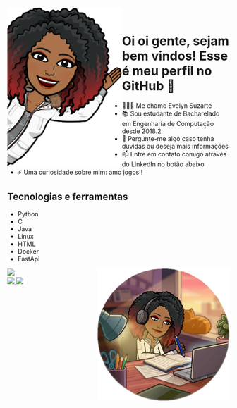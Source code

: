 <img align="left" width="260px" style="margin-top:-20px" src="images/img2.png">

# Oi oi gente, sejam bem vindos! Esse é meu perfil no GitHub 👋

- 👩🏽‍💻 Me chamo Evelyn Suzarte
- 📚 Sou estudante de Bacharelado em Engenharia de Computação desde 2018.2
- 💬 Pergunte-me algo caso tenha dúvidas ou deseja mais informações
- 📫 Entre em contato comigo através do LinkedIn no botão abaixo
- ⚡ Uma curiosidade sobre mim: amo jogos!!


## Tecnologias e ferramentas
- Python
- C
- Java
- Linux
- HTML
- Docker
- FastApi

<div> 
 <a href= "https://www.linkedin.com/in/evelyn-suzarte-008b7b181/"> <img src="https://img.shields.io/badge/-LinkedIn-%230077B5?style=for-the-badge&logo=linkedin&logoColor=white" target="_blank"></a> 
 <!--[Snake animation](https://github.com/Evelynsuzarte/Evelynsuzarte/blob/output/github-contribution-grid-snake.svg)-->
</div>

<img align="right" width="300px" style="margin-top:-20px" src="images/img1.png">

<div>
<a href="https://github.com/Evelynsuzarte">
<img loading="lazy" height="180em" src="https://github-readme-stats.vercel.app/api/top-langs/?username=Evelynsuzarte&layout=compact&langs_count=7&theme=dracula"/>
<img loading="lazy" height="180em" src="https://github-readme-stats.vercel.app/api?username=Evelynsuzarte&show_icons=true&theme=dracula&include_all_commits=true&count_private=true"/>
</div>
